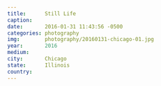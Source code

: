 ```yaml
---
title:  	Still Life
caption:
date:   	2016-01-31 11:43:56 -0500
categories: photography
img:		photography/20160131-chicago-01.jpg
year:		2016
medium:
city:		Chicago
state:		Illinois
country:
---
```

